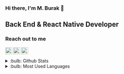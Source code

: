 ### Hi there, I'm M. Burak 👋
## Back End & React Native Developer

### Reach out to me

[<img  width="22" src="https://unpkg.com/simple-icons@v4/icons/youtube.svg" align="left" />][youtube]
[<img  width="22" src="https://unpkg.com/simple-icons@v4/icons/twitter.svg" align="left" />][twitter]
[<img  width="22" src="https://unpkg.com/simple-icons@v4/icons/linkedin.svg" align="left" />][linkedin]

<br />
<br />

<details>
<summary>:bulb: Github Stats</summary>
<img src="https://github-readme-stats.vercel.app/api?username=mburakdndr&&show_icons=true&title_color=ffffff&icon_color=bb2acf&text_color=daf7dc&bg_color=151515">
</details>

<details>
<summary>:bulb:  Most Used Languages</summary>
<img src="https://github-readme-stats.vercel.app/api/top-langs/?username=mburakdndr&layout=compact" >
</details>

[twitter]: https://twitter.com/mburakdndr2
[youtube]: https://www.youtube.com/mburakdndr
[linkedin]: https://www.linkedin.com/in/mburakdndr/
